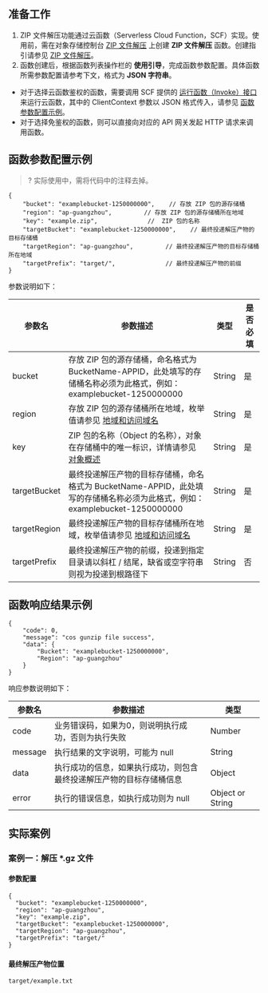 ## 准备工作

1. ZIP 文件解压功能通过云函数（Serverless Cloud Function，SCF）实现。使用前，需在对象存储控制台 [ZIP 文件解压](https://console.cloud.tencent.com/cos5/application/cosGunzipApi) 上创建 **ZIP 文件解压** 函数。创建指引请参见 [ZIP 文件解压](https://cloud.tencent.com/document/product/436/67101)。
2. 函数创建后，根据函数列表操作栏的 **使用引导**，完成函数参数配置。具体函数所需参数配置请参考下文，格式为 **JSON 字符串**。
 - 对于选择云函数鉴权的函数，需要调用 SCF 提供的 [运行函数（Invoke）接口 ](https://cloud.tencent.com/document/api/583/17243) 来运行云函数，其中的 ClientContext 参数以 JSON 格式传入，请参见 [函数参数配置示例](#1)。
 - 对于选择免鉴权的函数，则可以直接向对应的 API 网关发起 HTTP 请求来调用函数。


<span id=1></span>
## 函数参数配置示例

>? 实际使用中，需将代码中的注释去掉。
>

```plaintext
{
    "bucket": "examplebucket-1250000000",    // 存放 ZIP 包的源存储桶
    "region": "ap-guangzhou",         // 存放 ZIP 包的源存储桶所在地域
    "key": "example.zip",              //  ZIP 包的名称
    "targetBucket": "examplebucket-1250000000",    // 最终投递解压产物的目标存储桶
    "targetRegion": "ap-guangzhou",         // 最终投递解压产物的目标存储桶所在地域
    "targetPrefix": "target/",              // 最终投递解压产物的前缀
}
```

参数说明如下：

| 参数名       | 参数描述                                                     | 类型   | 是否必填 |
| ------------ | ------------------------------------------------------------ | ------ | -------- |
| bucket       | 存放 ZIP 包的源存储桶，命名格式为 BucketName-APPID，此处填写的存储桶名称必须为此格式，例如：examplebucket-1250000000 | String | 是       |
| region       | 存放 ZIP 包的源存储桶所在地域，枚举值请参见 [地域和访问域名](https://cloud.tencent.com/document/product/436/6224) | String | 是       |
| key          | ZIP 包的名称（Object 的名称），对象在存储桶中的唯一标识，详情请参见 [对象概述](https://cloud.tencent.com/document/product/436/13324) | String | 是       |
| targetBucket | 最终投递解压产物的目标存储桶，命名格式为 BucketName-APPID，此处填写的存储桶名称必须为此格式，例如：examplebucket-1250000000 | String | 是       |
| targetRegion | 最终投递解压产物的目标存储桶所在地域，枚举值请参见 [地域和访问域名](https://cloud.tencent.com/document/product/436/6224) | String | 是       |
| targetPrefix | 最终投递解压产物的前缀，投递到指定目录请以斜杠 / 结尾，缺省或空字符串则视为投递到根路径下 | String | 否       |

## 函数响应结果示例
```plaintext
{
    "code": 0,
    "message": "cos gunzip file success",
    "data": {
        "Bucket": "examplebucket-1250000000",
        "Region": "ap-guangzhou"
    }
}
```

响应参数说明如下：

| 参数名  | 参数描述                                                     | 类型             |
| ------- | ------------------------------------------------------------ | ---------------- |
| code    | 业务错误码，如果为0，则说明执行成功，否则为执行失败          | Number           |
| message | 执行结果的文字说明，可能为 null                              | String           |
| data    | 执行成功的信息，如果执行成功，则包含最终投递解压产物的目标存储桶信息 | Object           |
| error   | 执行的错误信息，如执行成功则为 null                          | Object or String |

## 实际案例

### 案例一：解压 *.gz 文件

#### 参数配置

```plaintext
{
  "bucket": "examplebucket-1250000000",
  "region": "ap-guangzhou",
  "key": "example.zip",
  "targetBucket": "examplebucket-1250000000",
  "targetRegion": "ap-guangzhou",
  "targetPrefix": "target/"
}
```

#### 最终解压产物位置

```plaintext
target/example.txt
```
